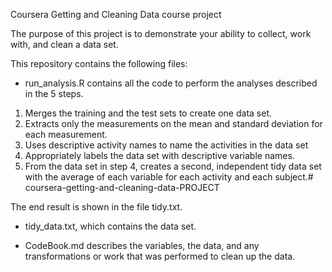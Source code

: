 Coursera Getting and Cleaning Data course project

The purpose of this project is to demonstrate your ability to collect, work with, and clean a data set.

This repository contains the following files:
  
  - run_analysis.R contains all the code to perform the analyses described in the 5 steps.
  
  1) Merges the training and the test sets to create one data set.
  2) Extracts only the measurements on the mean and standard deviation for each measurement.
  3) Uses descriptive activity names to name the activities in the data set
  4) Appropriately labels the data set with descriptive variable names.
  5) From the data set in step 4, creates a second, independent tidy data set with the average of each variable for each activity and each subject.# coursera-getting-and-cleaning-data-PROJECT
  
  The end result is shown in the file tidy.txt.
  
  - tidy_data.txt, which contains the data set.
  
  - CodeBook.md describes the variables, the data, and any transformations or work that was performed to clean up the data.

